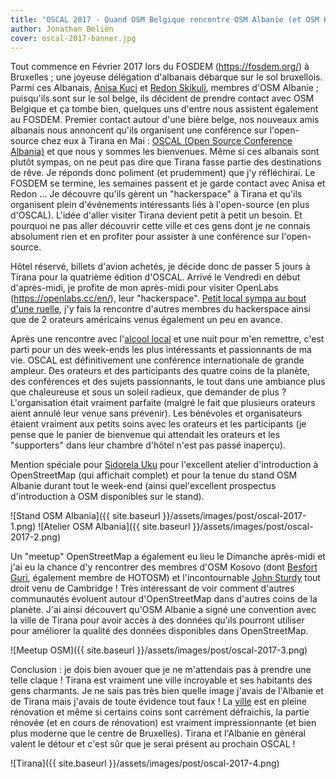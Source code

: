 ```yaml
---
title: "OSCAL 2017 - Quand OSM Belgique rencontre OSM Albanie (et OSM Kosovo)"
author: Jonathan Beliën
cover: oscal-2017-banner.jpg
---
```


Tout commence en Février 2017 lors du FOSDEM (<https://fosdem.org/>) à Bruxelles ; une joyeuse délégation d'albanais débarque sur le sol bruxellois. Parmi ces Albanais, [Anisa Kuci](http://www.openstreetmap.org/user/AnisKoutsi) et [Redon Skikuli](http://www.openstreetmap.org/user/Leeturtle), membres d'OSM Albanie ; puisqu'ils sont sur le sol belge, ils décident de prendre contact avec OSM Belgique et ça tombe bien, quelques uns d'entre nous assistent également au FOSDEM.
Premier contact autour d'une bière belge, nos nouveaux amis albanais nous annoncent qu'ils organisent une conférence sur l'open-source chez eux à Tirana en Mai : [OSCAL (Open Source Conference Albania)](<https://oscal.openlabs.cc/>) et que nous y sommes les bienvenues. Même si ces albanais sont  plutôt sympas, on ne peut pas dire que Tirana fasse partie des destinations de rêve. Je réponds donc poliment (et prudemment) que j'y réfléchirai.
Le FOSDEM se termine, les semaines passent et je garde contact avec Anisa et Redon … Je découvre qu'ils gèrent un "hackerspace" à Tirana et qu'ils organisent plein d'événements intéressants liés à l'open-source (en plus d'OSCAL). L'idée d'aller visiter Tirana devient petit à petit un besoin. Et pourquoi ne pas aller découvrir cette ville et ces gens dont je ne connais absolument rien et en profiter pour assister à une conférence sur l'open-source.

Hôtel réservé, billets d'avion achetés, je décide donc de passer 5 jours à Tirana pour la quatrième édition d'OSCAL.
Arrivé le Vendredi en début d'après-midi, je profite de mon après-midi pour visiter OpenLabs (<https://openlabs.cc/en/>), leur "hackerspace". [Petit local sympa au bout d'une ruelle](http://www.openstreetmap.org/node/3862545877), j'y fais la rencontre d'autres membres du hackerspace ainsi que de 2 orateurs américains venus également un peu en avance.

Après une rencontre avec l'[alcool local](https://fr.wikipedia.org/wiki/Rakija) et une nuit pour m'en remettre, c'est parti pour un des week-ends les plus intéressants et passionnants de ma vie. OSCAL est définitivement une conférence internationale de grande ampleur. Des orateurs et des participants des quatre coins de la planète, des conférences et des sujets passionnants, le tout dans une ambiance plus que chaleureuse et sous un soleil radieux, que demander de plus ?
L'organisation était vraiment parfaite (malgré le fait que plusieurs orateurs aient annulé leur venue sans prévenir). Les bénévoles et organisateurs étaient vraiment aux petits soins avec les orateurs et les participants (je pense que le panier de bienvenue qui attendait les orateurs et les "supporters" dans leur chambre d'hôtel n'est pas passé inaperçu).

Mention spéciale pour [Sidorela Uku](http://www.openstreetmap.org/user/Sidorela) pour l'excellent atelier d'introduction à OpenStreetMap (qui affichait complet) et pour la tenue du stand OSM Albanie durant tout le week-end (ainsi quel'excellent prospectus d'introduction à OSM disponibles sur le stand).

![Stand OSM Albania]({{ site.baseurl }}/assets/images/post/oscal-2017-1.png)
![Atelier OSM Albania]({{ site.baseurl }}/assets/images/post/oscal-2017-2.png)

Un "meetup" OpenStreetMap a également eu lieu le Dimanche après-midi et j'ai eu la chance d'y rencontrer des membres d'OSM Kosovo (dont [Besfort Guri](http://www.openstreetmap.org/user/BesfortGuri), également membre de HOTOSM) et l'incontournable [John Sturdy](http://www.openstreetmap.org/user/HillWithSmallFields) tout droit venu de Cambridge ! Très intéressant de voir comment d'autres communautés évoluent autour d'OpenStreetMap dans d'autres coins de la planète.
J'ai ainsi découvert qu'OSM Albanie a signé une convention avec la ville de Tirana pour avoir accès à des données qu'ils pourront utiliser pour améliorer la qualité des données disponibles dans OpenStreetMap.

![Meetup OSM]({{ site.baseurl }}/assets/images/post/oscal-2017-3.png)

Conclusion : je dois bien avouer que je ne m'attendais pas à prendre une telle claque ! Tirana est vraiment une ville incroyable et ses habitants des gens charmants.
Je ne sais pas très bien quelle image j'avais de l'Albanie et de Tirana mais j'avais de toute évidence tout faux ! La [ville](http://www.openstreetmap.org/relation/1250106) est en pleine rénovation et même si certains coins sont carrément défraichis, la partie rénovée (et en cours de rénovation) est vraiment impressionnante (et bien plus moderne que le centre de Bruxelles). Tirana et l'Albanie en général valent le détour et c'est sûr que je serai présent au prochain OSCAL !

![Tirana]({{ site.baseurl }}/assets/images/post/oscal-2017-4.png)
